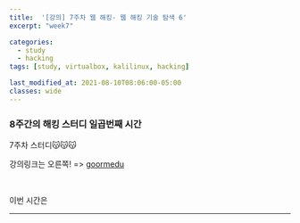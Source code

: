 ```yaml
---
title:  '[강의] 7주차 웹 해킹- 웹 해킹 기술 탐색 6'
excerpt: "week7"

categories:
  - study
  - hacking
tags: [study, virtualbox, kalilinux, hacking]

last_modified_at: 2021-08-10T08:06:00-05:00
classes: wide
--- 
```


### 8주간의 해킹 스터디 일곱번째 시간
7주차 스터디😽😽😽

강의링크는 오른쪽! => [goormedu](https://edu.goorm.io/lecture/4953/화이트해커가-되기-위한-8가지-웹-해킹-기술)

<br>

이번 시간은 

<hr>
